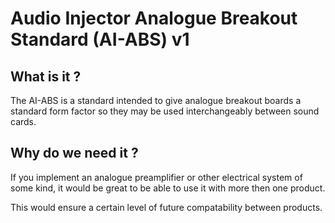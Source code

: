 # Audio Injector Analogue Breakout Standard (AI-ABS) v1

## What is it ?

The AI-ABS is a standard intended to give analogue breakout boards
a standard form factor so they may be used interchangeably between
sound cards.

## Why do we need it ?

If you implement an analogue preamplifier or other electrical system of
some kind, it would be great to be able to use it with more then one
product.

This would ensure a certain level of future compatability between
products.